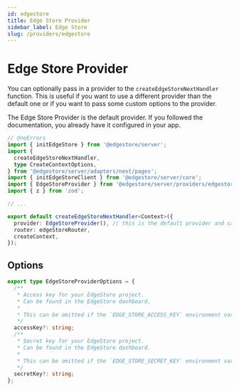 ```yaml
---
id: edgestore
title: Edge Store Provider
sidebar_label: Edge Store
slug: /providers/edgestore
---
```


# Edge Store Provider

You can optionally pass in a provider to the `createEdgeStoreNextHandler` function. This is useful if you want to use a different provider than the default one or if you want to pass some custom options to the provider.

The Edge Store Provider is the default provider. If you followed the documentation, you already have it configured in your app.

```ts twoslash {7, 13}
// @noErrors
import { initEdgeStore } from '@edgestore/server';
import {
  createEdgeStoreNextHandler,
  type CreateContextOptions,
} from '@edgestore/server/adapters/next/pages';
import { initEdgeStoreClient } from '@edgestore/server/core';
import { EdgeStoreProvider } from '@edgestore/server/providers/edgestore';
import { z } from 'zod';

// ...

export default createEdgeStoreNextHandler<Context>({
  provider: EdgeStoreProvider(), // this is the default provider and can be omitted
  router: edgeStoreRouter,
  createContext,
});
```

## Options

```ts
export type EdgeStoreProviderOptions = {
  /**
   * Access key for your EdgeStore project.
   * Can be found in the EdgeStore dashboard.
   *
   * This can be omitted if the `EDGE_STORE_ACCESS_KEY` environment variable is set.
   */
  accessKey?: string;
  /**
   * Secret key for your EdgeStore project.
   * Can be found in the EdgeStore dashboard.
   *
   * This can be omitted if the `EDGE_STORE_SECRET_KEY` environment variable is set.
   */
  secretKey?: string;
};
```

